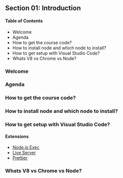 ## Section 01: Introduction

#### Table of Contents

- Welcome
- Agenda
- How to get the course code?
- How to install node and which node to install?
- How to get setup with Visual Studio Code?
- Whats V8 vs Chrome vs Node?

### Welcome

### Agenda

### How to get the course code?

### How to install node and which node to install?

### How to get setup with Visual Studio Code?

#### Extensions

- [Node.js Exec](https://marketplace.visualstudio.com/items?itemName=miramac.vscode-exec-node)
- [Live Server](https://marketplace.visualstudio.com/items?itemName=ritwickdey.LiveServer)
- [Prettier](https://marketplace.visualstudio.com/items?itemName=esbenp.prettier-vscode)

### Whats V8 vs Chrome vs Node?
